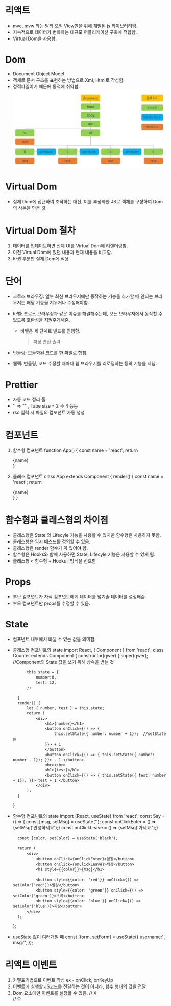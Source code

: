 # 리액트
* mvc, mvw 와는 달리 오직 View만을 위해 개발된 js 라이브러리임.
* 지속적으로 데이터가 변화하는 대규모 어플리케이션 구축에 적합함.
* Virtual Dom을 사용함.

# Dom
* Document Object Model
* 객체로 문서 구조를 표현하는 방법으로 Xml, Html로 작성함.
* 정적파일이기 때문에 동적에 취약함.
![Dom](/Dom%EA%B5%AC%EC%A1%B0.png)

# Virtual Dom
* 실제 Dom에 접근하여 조작하는 대신, 이를 추상화한 JS로 객체를 구성하여 Dom의 사본을 만든 것.

# Virtual Dom 절차
1. 데이터를 업데이트하면 전체 UI를 Virtual Dom에 리렌더링함.
2. 이전 Virtual Dom에 있던 내용과 현재 내용을 비교함.
3. 바뀐 부분만 실제 Dom에 적용

# 단어
* 크로스 브라우징: 일부 최신 브라우저에만 동작하는 기능을 추가할 때 안되는 브라우저는 해당 기능을 지우거나 수정해야함.
* 바벨: 크로스 브라우징과 같은 이슈를 해결해주는데, 모든 브라우저에서 동작할 수 있도록 호환성을 지켜주게해줌.
    - 바벨은 세 단계로 빌드를 진행함.
        > 파싱
        > 변환
        > 출력

* 번들링: 모듈화된 코드를 한 파일로 합침.
* 웹팩: 번들링, 코드 수정할 때마다 웹 브라우저를 리로딩하는 등의 기능을 지님.
# Prettier
* 자동 코드 정리 툴
* '' => "" , Tabe size = 2 => 4 등등
* rsc 입력 시 파일의 컴포넌트 자동 생성

# 컴포넌트
1. 함수형 컴포넌트
    function App() {
        const name = 'react';
        return <div className="react">{name}</div>
    }

2. 클래스 컴포넌트
    class App extends Component {
        render() {
            const name = 'react';
            return <div className="react">{name}</div>
        }
    }

# 함수형과 클래스형의 차이점
* 클래스형은 State 와 Lifecyle 기능을 사용할 수 있지만 함수형은 사용하지 못함.
* 클래스형은 임시 메스드를 정의할 수 있음.
* 클래스형은 render 함수가 꼭 있어야 함.
* 함수형은 Hooks와 함께 사용하면 State, Lifecyle 기능은 사용할 수 있게 됨. 
* 클래스형 < 함수형 + Hooks | 방식을 선호함

# Props
* 부모 컴포넌트가 자식 컴포넌트에게 데이터를 넘겨줄 데이터를 설정해줌.
* 부모 컴포넌트만 props를 수정할 수 있음.

# State
* 컴포넌트 내부에서 바뀔 수 있는 값을 의미함.
* 클래스형 컴포넌트의 state
    import React, { Component } from 'react';
    class Counter extends Component {
        constructor(qwer) {
            super(qwer); //Component의 State 값을 쓰기 위해 상속을 받는 것

            this.state = {
                number:0,
                test: 12,
            };

        }
        render() {
            let { number, test } = this.state;
            return (
                <div>
                    <h1>{number}</h1>
                    <button onClick={() => {
                        this.setState({ number: number + 1});  //setState는 
                    }}> + 1
                    </button>
                    <button onClick={() => { this.setState({ number: number - 1}); }}> - 1 </button>
                    <br></br>
                    <h1>{test}</h1>
                    <button onClick={() => { this.setState({ test: number + 1}); }}> test + 1 </button>
                </div>
            );
        }
    }

* 함수형 컴포넌트의 state
    import {React, useState} from 'react';
    const Say = () => {
        const [msg, setMsg] = useState('');
        const onClickEnter = () => {setMsg('안녕하세요');}
        const onClickLeave = () => {setMsg('가세요.');}

        const [color, setColor] = useState('black');

        return (
            <div>
                <button onClick={onClickEnter}>입장</button>        
                <button onClick={onClickLeave}>퇴장</button>
                <h1 style={{color}}>{msg}</h1>

                <button style={{color: 'red'}} onClick={() => setColor('red')}>빨강</button>
                <button style={{color: 'green'}} onClick={() => setColor('green')}>초록</button>
                <button style={{color: 'blue'}} onClick={() => setColor('blue')}>파랑</button>
            </div>
        );
    };

* useState 값이 여러개일 때
    const [form, setForm] = useState({
        username:'',
        msg:'',
    });
    
# 리액트 이벤트
1. 카멜표기법으로 이벤트 작성 ex - onClick, onKeyUp 
2. 이벤트에 실행할 JS코드를 전달하는 것이 아니라, 함수 형태의 값을 전달
3. Dom 요소에만 이벤트를 설정할 수 있음.
    <MyComponent onClick={doSomeThing}>       // X
    <div onClick={this.props.onClick}></div>  // O 